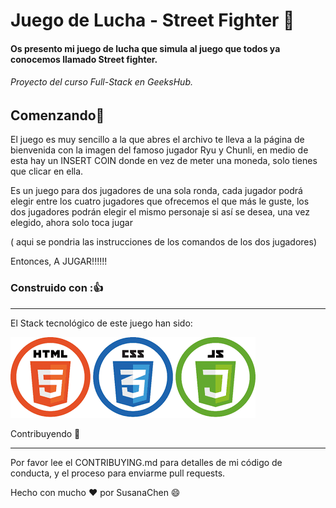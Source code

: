 # Juego de Lucha - Street Fighter 🚀️

#### Os presento mi juego de lucha que simula al juego que todos ya conocemos llamado Street fighter.

###### Proyecto del curso Full-Stack en GeeksHub.

## Comenzando🎉️

El juego es muy sencillo a la que abres el archivo te lleva a la página de bienvenida con la imagen del famoso jugador Ryu y Chunli, en medio de esta hay un INSERT COIN donde en vez de meter una moneda, solo tienes que clicar en ella.

Es un juego para dos jugadores de una sola ronda, cada jugador podrá elegir entre los cuatro jugadores que ofrecemos el que más le guste, los dos jugadores podrán elegir el mismo personaje si así se desea, una vez elegido, ahora solo toca jugar

( aqui se pondria las instrucciones de los comandos de los dos jugadores)

Entonces, A JUGAR!!!!!!

### Construido con :👍

---

El Stack tecnológico de este juego han sido:

![imagen](Images/readmeimages/html5css3js.png)



Contribuyendo 👀️

---

Por favor lee el CONTRIBUYING.md para detalles de mi código de conducta, y el proceso para enviarme pull requests.

Hecho con mucho ❤️ por SusanaChen 😄
